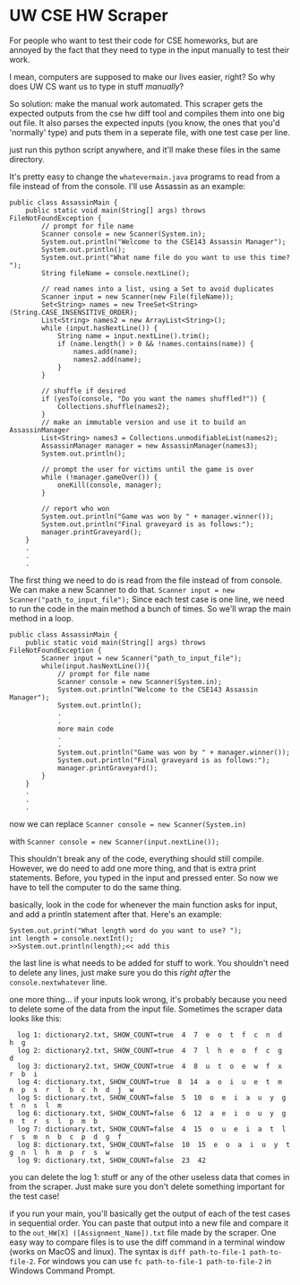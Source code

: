 # UW CSE HW Scraper
For people who want to test their code for CSE homeworks, but are annoyed by the fact that they need to type in the input manually to test their work.

I mean, computers are supposed to make our lives easier, right? So why does UW CS want us to type in stuff *manually*?

So solution: make the manual work automated. This scraper gets the expected outputs from the cse hw diff tool and compiles them into one big out file. It also parses the expected inputs (you know, the ones that you'd 'normally' type) and puts them in a seperate file, with one test case per line.

just run this python script anywhere, and it'll make these files in the same directory.

It's pretty easy to change the `whatevermain.java` programs to read from a file instead of from the console. I'll use Assassin as an example:

```
public class AssassinMain {
    public static void main(String[] args) throws FileNotFoundException {
        // prompt for file name
        Scanner console = new Scanner(System.in);
        System.out.println("Welcome to the CSE143 Assassin Manager");
        System.out.println();
        System.out.print("What name file do you want to use this time? ");
        String fileName = console.nextLine();

        // read names into a list, using a Set to avoid duplicates
        Scanner input = new Scanner(new File(fileName));
        Set<String> names = new TreeSet<String>(String.CASE_INSENSITIVE_ORDER);
        List<String> names2 = new ArrayList<String>();
        while (input.hasNextLine()) {
            String name = input.nextLine().trim();
            if (name.length() > 0 && !names.contains(name)) {
                names.add(name);
                names2.add(name);
            }
        }

        // shuffle if desired
        if (yesTo(console, "Do you want the names shuffled?")) {
            Collections.shuffle(names2);
        }
        // make an immutable version and use it to build an AssassinManager
        List<String> names3 = Collections.unmodifiableList(names2);
        AssassinManager manager = new AssassinManager(names3);
        System.out.println();

        // prompt the user for victims until the game is over
        while (!manager.gameOver()) {
            oneKill(console, manager);
        }

        // report who won
        System.out.println("Game was won by " + manager.winner());
        System.out.println("Final graveyard is as follows:");
        manager.printGraveyard();
    }
    .
    .
    .
```
The first thing we need to do is read from the file instead of from console. We can make a new Scanner to do that.
`Scanner input = new Scanner("path_to_input_file");`
Since each test case is one line, we need to run the code in the main method a bunch of times. So we'll wrap the main method in a loop.
```
public class AssassinMain {
    public static void main(String[] args) throws FileNotFoundException {
        Scanner input = new Scanner("path_to_input_file");
        while(input.hasNextLine()){
            // prompt for file name
            Scanner console = new Scanner(System.in);
            System.out.println("Welcome to the CSE143 Assassin Manager");
            System.out.println();
            .
            .
            more main code
            .
            .
            System.out.println("Game was won by " + manager.winner());
            System.out.println("Final graveyard is as follows:");
            manager.printGraveyard();
        }
    }
    .
    .
    .
```
now we can replace `Scanner console = new Scanner(System.in)`

with `Scanner console = new Scanner(input.nextLine());`

This shouldn't break any of the code, everything should still compile. However, we do need to add one more thing, and that is extra print statements. Before, you typed in the input and pressed enter. So now we have to tell the computer to do the same thing.

basically, look in the code for whenever the main function asks for input, and add a println statement after that. Here's an example:
```
System.out.print("What length word do you want to use? ");
int length = console.nextInt();
>>System.out.println(length);<< add this
```
the last line is what needs to be added for stuff to work. You shouldn't need to delete any lines, just make sure you do this *right after* the `console.nextwhatever` line.

one more thing... if your inputs look wrong, it's probably because you need to delete some of the data from the input file. Sometimes the scraper data looks like this:
```
  log 1: dictionary2.txt, SHOW_COUNT=true  4  7  e  o  t  f  c  n  d  h  g
  log 2: dictionary2.txt, SHOW_COUNT=true  4  7  l  h  e  o  f  c  g  d
  log 3: dictionary2.txt, SHOW_COUNT=true  4  8  u  t  o  e  w  f  x  r  b  i
  log 4: dictionary.txt, SHOW_COUNT=true  8  14  a  o  i  u  e  t  m  n  p  s  r  l  b  c  h  d  j  w
  log 5: dictionary.txt, SHOW_COUNT=false  5  10  o  e  i  a  u  y  g  t  n  s  l  m
  log 6: dictionary.txt, SHOW_COUNT=false  6  12  a  e  i  o  u  y  g  n  t  r  s  l  p  m  b
  log 7: dictionary.txt, SHOW_COUNT=false  4  15  o  u  e  i  a  t  l  r  s  m  n  b  c  p  d  g  f
  log 8: dictionary.txt, SHOW_COUNT=false  10  15  e  o  a  i  u  y  t  g  n  l  h  m  p  r  s  w
  log 9: dictionary.txt, SHOW_COUNT=false  23  42
```
you can delete the log 1: stuff or any of the other useless data that comes in from the scraper. Just make sure you don't delete something important for the test case!

if you run your main, you'll basically get the output of each of the test cases in sequential order. You can paste that output into a new file and compare it to the `out_HW[X] ([Assignment_Name]).txt` file made by the scraper. One easy way to compare files is to use the diff command in a terminal window (works on MacOS and linux). The syntax is `diff path-to-file-1 path-to-file-2`.
For windows you can use `fc path-to-file-1 path-to-file-2` in Windows Command Prompt.
